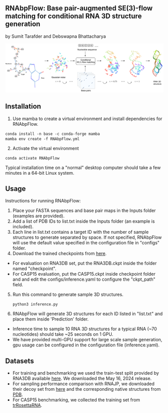 ## RNAbpFlow: Base pair-augmented SE(3)-flow matching for conditional RNA 3D structure generation

by Sumit Tarafder and Debswapna Bhattacharya


![alt text](RNAbpFlow.png)

## Installation

1. Use mamba to create a virtual environment and install dependencies for RNAbpFlow.

```
conda install -n base -c conda-forge mamba
mamba env create -f RNAbpFlow.yml
```

2. Activate the virtual environment

```
conda activate RNAbpFlow
```

Typical installation time on a "normal" desktop computer should take a few minutes in a 64-bit Linux system.

## Usage

Instructions for running RNAbpFlow:

1. Place your FASTA sequences and base pair maps in the Inputs folder (examples are provided).
2. Add a list of PDB IDs to list.txt inside the Inputs folder (an example is included).
3. Each line in list.txt contains a target ID with the number of sample structures to generate separated by space. If not specified, RNAbpFlow will use the default value specified in the configuration file in "configs" folder.
4. Download the trained checkpoints from [here](https://doi.org/10.5281/zenodo.14729510).
- For evaluation on RNA3DB set, put the RNA3DB.ckpt inside the folder named "checkpoint".
- For CASP15 evaluation, put the CASP15.ckpt inside checkpoint folder and and edit the configs/inference.yaml to configure the "ckpt_path" field.
5. Run this command to generate sample 3D structures.
   ```
   python3 inference.py
   ```

6. RNAbpFlow will generate 3D structures for each ID listed in "list.txt" and place them inside 'Prediction' folder.
-   Inference time to sample 10 RNA 3D structures for a typical RNA (~70 nucleotides) should take ~25 seconds on 1 GPU.
-   We have provided multi-GPU support for large scale sample generation, gpu usage can be configured in the configuration file (inference.yaml).

## Datasets

- For training and benchmarking we used the train-test split provided by RNA3DB available [here](https://github.com/marcellszi/rna3db). We downloaded the May 16, 2024 release.
- For sampling performance comparison with RNAJP, we downloaded their decoy set from [here](https://rna.physics.missouri.edu/RNAJP/index.html) and the corresponding native structures from [PDB](https://www.rcsb.org/).
- For CASP15 benchmarking, we collected the training set from [trRosettaRNA](https://yanglab.qd.sdu.edu.cn/trRosettaRNA/benchmark/).

